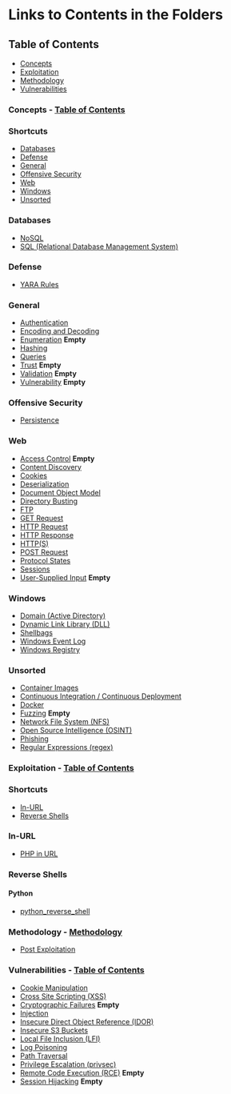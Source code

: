 # Links to Contents in the Folders
## Table of Contents
- [Concepts](#Concepts%20-%20Table%20of%20Contents%20Concepts%2001%2020Concepts%2020Glossary%20md)
- [Exploitation](#Exploitation%20-%20Table%20of%20Contents%20Exploitation%2001%2020Exploitation%2020-%2020Table%2020of%2020Contents%20md)
- [Methodology](#Methodology%20-%20Methodology%20Methodology%2001%2020Methodology%2020-%2020Table%2020of%2020Contents%20md)
- [Vulnerabilities](#Vulnerabilities%20-%20Table%20of%20Contents%20Vulnerabilities%2001%2020Vulnerabilities%2020-%2020Table%2020of%2020Contents%20md)
### Concepts - [Table of Contents](Concepts/01%20Concepts%20-%20Table%20of%20Contents.md)
### Shortcuts
- [Databases](#Databases)
- [Defense](#Defense)
- [General](#General)
- [Offensive Security](#Offensive%20Security)
- [Web](#Web)
- [Windows](#Windows)
- [Unsorted](#Unsorted)
### Databases
- [NoSQL](Databases/NoSQL.md)
- [SQL (Relational Database Management System)](Databases/Relational%20Database%20Management%20Systems.md)
### Defense
- [YARA Rules](Defense/YARA%20Rules.md)
### General
- [Authentication](General/Authentication.md) 
- [Encoding and Decoding](General/Encoding%20and%20Decoding.md) 
- [Enumeration](enumeration.md) **Empty**
- [Hashing](General/Hashing.md)
- [Queries](General/Queries.md)
- [Trust](General/Trust.md)  **Empty**
- [Validation](General/Validation.md)  **Empty**
- [Vulnerability](General/Vulnerability.md) **Empty**
### Offensive Security
- [Persistence](Offensive%20Security/Persistence.md)
### Web
- [Access Control](Web/Access%20Control.md)  **Empty**
- [Content Discovery](Web/Content%20Discovery.md)
- [Cookies](Web/Cookies.md)
- [Deserialization](Web/Deserialization.md)
- [Document Object Model](Web/Document%20Object%20Model%20(DOM).md)
- [Directory Busting](Web/Directory%20Busting.md)
- [FTP](Web/FTP.md)
- [GET Request](Web/GET%20Request.md)
- [HTTP Request](Web/HTTP%20Request.md)
- [HTTP Response](Web/HTTP%20Response.md)
- [HTTP(S)](Web/HTTP(S).md)
- [POST Request](Web/POST%20Request.md)
- [Protocol States](Web/Protocol%20States.md)
- [Sessions](Web/Sessions.md)
- [User-Supplied Input](Web/User-Supplied%20Input.md) **Empty**

### Windows
- [Domain (Active Directory)](Windows/Domain%20(Active%20Directory))
- [Dynamic Link Library (DLL)](Windows/Dynamic%20Link%20Library%20(DLL).md)
- [Shellbags](Windows/Shellbags.md)
- [Windows Event Log](Windows/Windows%20Event%20Log.md)
- [Windows Registry](Windows/Windows%20Registry.md)

### Unsorted
- [Container Images](Container%20Images.md)
- [Continuous Integration / Continuous Deployment](Continuous%20Integration%20Continuous%20Delivery%20(CICD).md)
- [Docker](Docker.md)
- [Fuzzing](Fuzzing.md) **Empty**
- [Network File System (NFS)](Network%20File%20System%20(NFS).md)
- [Open Source Intelligence (OSINT)](Open%20Source%20Intelligence%20(OSINT).md)
- [Phishing](Phishing.md)
- [Regular Expressions (regex)](Regular%20Expressions%20(regex).md)
### Exploitation - [Table of Contents](Exploitation/01%20Exploitation%20-%20Table%20of%20Contents.md)
### Shortcuts
- [In-URL](#In-URL)
- <a href="#reverse-shells">Reverse Shells</a>
### In-URL
- [PHP in URL](In-URL/PHP%20in%20URL.md)
### Reverse Shells
<a id="reverse-shells"></a>
#### Python
- [python_reverse_shell](Reverse%20Shells/Python/python_reverse_shell.py)
### Methodology - [Methodology](Methodology/01%20Methodology%20-%20Table%20of%20Contents.md)
- [Post Exploitation](Post%20Exploitation.md)
### Vulnerabilities - [Table of Contents](Vulnerabilities/01%20Vulnerabilities%20-%20Table%20of%20Contents.md)
- [Cookie Manipulation](Cookie%20Manipulation.md)
- [Cross Site Scripting (XSS)](Cross-Site%20Scripting%20(XSS).md)
- [Cryptographic Failures](Cryptographic%20Failures.md) **Empty**
- [Injection](Injection.md)
- [Insecure Direct Object Reference (IDOR)](Insecure%20Direct%20Object%20Reference%20(IDOR).md)
- [Insecure S3 Buckets](Insecure%20S3%20Buckets.md)
- [Local File Inclusion (LFI)](Local%20File%20Inclusion%20(LFI).md)
- [Log Poisoning](Log%20Poisoning.md)
- [Path Traversal](Path%20Traversal.md)
- [Privilege Escalation (privsec)](Privilege%20Escalation%20(privsec).md)
- [Remote Code Execution (RCE)](Remote%20Code%20Execution.md) **Empty**
- [Session Hijacking](Session%20Hijacking.md) **Empty**